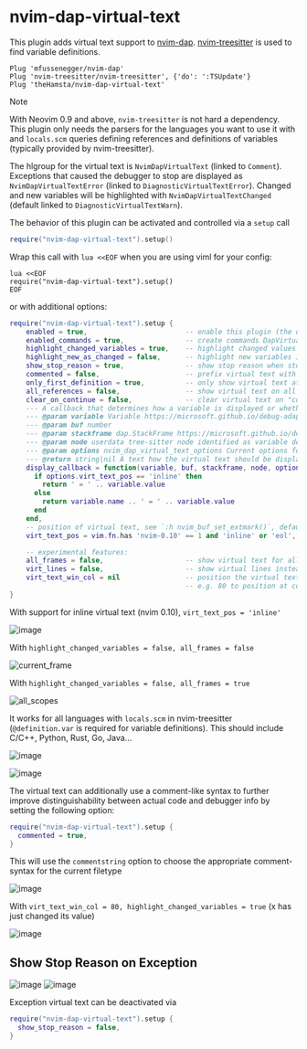 # nvim-dap-virtual-text

This plugin adds virtual text support to [nvim-dap](https://github.com/mfussenegger/nvim-dap).
[nvim-treesitter](https://github.com/nvim-treesitter/nvim-treesitter) is used to find variable definitions.

```vim
Plug 'mfussenegger/nvim-dap'
Plug 'nvim-treesitter/nvim-treesitter', {'do': ':TSUpdate'}
Plug 'theHamsta/nvim-dap-virtual-text'
```

> [!NOTE]
>
> With Neovim 0.9 and above, `nvim-treesitter` is not hard a dependency.
> This plugin only needs the parsers for the languages you want to use it with
> and `locals.scm` queries defining references and definitions of variables
> (typically provided by nvim-treesitter).

The hlgroup for the virtual text is `NvimDapVirtualText` (linked to `Comment`).
Exceptions that caused the debugger to stop are displayed as `NvimDapVirtualTextError`
(linked to `DiagnosticVirtualTextError`). Changed and new variables will be highlighted with
`NvimDapVirtualTextChanged` (default linked to `DiagnosticVirtualTextWarn`).

The behavior of this plugin can be activated and controlled via a `setup` call

```lua
require("nvim-dap-virtual-text").setup()
```

Wrap this call with `lua <<EOF` when you are using viml for your config:

```vim
lua <<EOF
require("nvim-dap-virtual-text").setup()
EOF
```

or with additional options:
```lua
require("nvim-dap-virtual-text").setup {
    enabled = true,                        -- enable this plugin (the default)
    enabled_commands = true,               -- create commands DapVirtualTextEnable, DapVirtualTextDisable, DapVirtualTextToggle, (DapVirtualTextForceRefresh for refreshing when debug adapter did not notify its termination)
    highlight_changed_variables = true,    -- highlight changed values with NvimDapVirtualTextChanged, else always NvimDapVirtualText
    highlight_new_as_changed = false,      -- highlight new variables in the same way as changed variables (if highlight_changed_variables)
    show_stop_reason = true,               -- show stop reason when stopped for exceptions
    commented = false,                     -- prefix virtual text with comment string
    only_first_definition = true,          -- only show virtual text at first definition (if there are multiple)
    all_references = false,                -- show virtual text on all all references of the variable (not only definitions)
    clear_on_continue = false,             -- clear virtual text on "continue" (might cause flickering when stepping)
    --- A callback that determines how a variable is displayed or whether it should be omitted
    --- @param variable Variable https://microsoft.github.io/debug-adapter-protocol/specification#Types_Variable
    --- @param buf number
    --- @param stackframe dap.StackFrame https://microsoft.github.io/debug-adapter-protocol/specification#Types_StackFrame
    --- @param node userdata tree-sitter node identified as variable definition of reference (see `:h tsnode`)
    --- @param options nvim_dap_virtual_text_options Current options for nvim-dap-virtual-text
    --- @return string|nil A text how the virtual text should be displayed or nil, if this variable shouldn't be displayed
    display_callback = function(variable, buf, stackframe, node, options)
      if options.virt_text_pos == 'inline' then
        return ' = ' .. variable.value
      else
        return variable.name .. ' = ' .. variable.value
      end
    end,
    -- position of virtual text, see `:h nvim_buf_set_extmark()`, default tries to inline the virtual text. Use 'eol' to set to end of line
    virt_text_pos = vim.fn.has 'nvim-0.10' == 1 and 'inline' or 'eol',

    -- experimental features:
    all_frames = false,                    -- show virtual text for all stack frames not only current. Only works for debugpy on my machine.
    virt_lines = false,                    -- show virtual lines instead of virtual text (will flicker!)
    virt_text_win_col = nil                -- position the virtual text at a fixed window column (starting from the first text column) ,
                                           -- e.g. 80 to position at column 80, see `:h nvim_buf_set_extmark()`
}
```

With support for inline virtual text (nvim 0.10), `virt_text_pos = 'inline'`

![image](https://user-images.githubusercontent.com/7189118/236633778-5e18c02c-4415-46a4-b903-6ee06764ef2a.png)


With `highlight_changed_variables = false, all_frames = false`

![current_frame](https://user-images.githubusercontent.com/7189118/81495691-5d937400-92b2-11ea-8995-17daeda593cc.gif)

With `highlight_changed_variables = false, all_frames = true`

![all_scopes](https://user-images.githubusercontent.com/7189118/81495701-6b48f980-92b2-11ea-8df4-dd476dc825bc.gif)

It works for all languages with `locals.scm` in nvim-treesitter (`@definition.var` is required for variable definitions).
This should include C/C++, Python, Rust, Go, Java...

![image](https://user-images.githubusercontent.com/7189118/82733259-f4304e00-9d12-11ea-90da-addebada2e18.png)

![image](https://user-images.githubusercontent.com/7189118/91160889-485c1d00-e6ca-11ea-9c70-e329c50ed1e1.png)

The virtual text can additionally use a comment-like syntax to further improve distinguishability between actual code and debugger info by setting the following option:
```lua
require("nvim-dap-virtual-text").setup {
  commented = true,
}
```

This will use the `commentstring` option to choose the appropriate comment-syntax for the current filetype

![image](https://user-images.githubusercontent.com/6146545/134688673-49c86368-ed51-4f16-82b4-fce05bcd9767.PNG)

With `virt_text_win_col = 80, highlight_changed_variables = true` (x has just changed its value)

![image](https://user-images.githubusercontent.com/7189118/139598856-d45e02ef-62f6-4f7e-a619-ed9b48d53cc1.png)


## Show Stop Reason on Exception

![image](https://user-images.githubusercontent.com/7189118/115946315-b3136180-a4c0-11eb-8d8b-980b11464448.png)
![image](https://user-images.githubusercontent.com/7189118/115946346-db9b5b80-a4c0-11eb-8582-6075d818d869.png)

Exception virtual text can be deactivated via

```lua
require("nvim-dap-virtual-text").setup {
  show_stop_reason = false,
}
```
